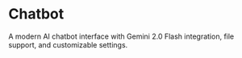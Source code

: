 # Chatbot
A modern AI chatbot interface with Gemini 2.0 Flash integration, file support, and customizable settings.
